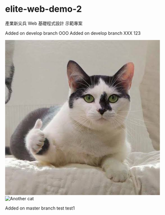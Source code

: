 # elite-web-demo-2

產業新尖兵 Web 基礎程式設計 示範專案

Added on develop branch OOO
Added on develop branch XXX
123

![Cat](./image/cat.jpg)
![Another cat](https://i.imgur.com/9wGJWa0.png)

Added on master branch
test
test1

